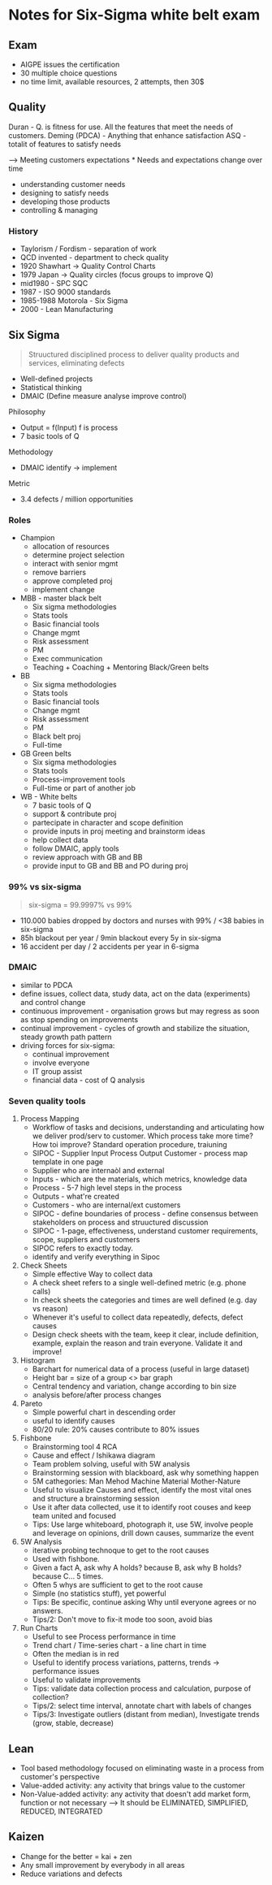 # Notes for Six-Sigma white belt exam

## Exam

* AIGPE issues the certification
* 30 multiple choice questions
* no time limit, available resources, 2 attempts, then 30$

## Quality

Duran - Q. is fitness for use. All the features that meet the needs of customers.
Deming (PDCA) - Anything that enhance satisfaction
ASQ - totalit of features to satisfy needs

--> Meeting customers expectations * Needs and expectations change over time
* understanding customer needs
* designing to satisfy needs
* developing those products
* controlling & managing

### History

* Taylorism / Fordism - separation of work
* QCD invented - department to check quality
* 1920 Shawhart -> Quality Control Charts
* 1979 Japan -> Quality circles (focus groups to improve Q)
* mid1980 - SPC SQC
* 1987 - ISO 9000 standards
* 1985-1988 Motorola - Six Sigma
* 2000 - Lean Manufacturing

## Six Sigma

> Struuctured disciplined process to deliver quality products and services, eliminating defects

* Well-defined projects
* Statistical thinking
* DMAIC (Define measure analyse improve control)

Philosophy
* Output = f(Input) f is process
* 7 basic tools of Q

Methodology
* DMAIC identify -> implement

Metric
* 3.4 defects / million opportunities

### Roles

* Champion
   * allocation of resources
   * determine project selection
   * interact with senior mgmt
   * remove barriers
   * approve completed proj
   * implement change
 * MBB - master black belt
   * Six sigma methodologies
   * Stats tools
   * Basic financial tools
   * Change mgmt
   * Risk assessment
   * PM
   * Exec communication
   * Teaching + Coaching + Mentoring Black/Green belts
 * BB
   * Six sigma methodologies
   * Stats tools
   * Basic financial tools
   * Change mgmt
   * Risk assessment
   * PM
   * Black belt proj
   * Full-time
 * GB Green belts
   * Six sigma methodologies
   * Stats tools
   * Process-improvement tools
   * Full-time or part of another job
 * WB - White belts
   * 7 basic tools of Q
   * support & contribute proj
   * partecipate in character and scope definition
   * provide inputs in proj meeting and brainstorm ideas
   * help collect data
   * follow DMAIC, apply tools
   * review approach with GB and BB
   * provide input to GB and BB and PO during proj

### 99% vs six-sigma

> six-sigma = 99.9997% vs 99%

* 110.000 babies dropped by doctors and nurses with 99% / <38 babies in six-sigma
* 85h blackout per year / 9min blackout every 5y in six-sigma
* 16 accident per day / 2 accidents per year in 6-sigma

### DMAIC

* similar to PDCA
* define issues, collect data, study data, act on the data (experiments) and control change
* continuous improvement - organisation grows but may regress as soon as stop spending on improvements
* continual improvement - cycles of growth and stabilize the situation, steady growth path pattern
* driving forces for six-sigma:
  *  continual improvement
  *  involve everyone
  *  IT group assist
  *  financial data - cost of Q analysis

### Seven quality tools

1. Process Mapping
   * Workflow of tasks and decisions, understanding and articulating how we deliver prod/serv to customer. Which process take more time? How toi improve? Standard operation procedure, traiuning
   * SIPOC - Supplier Input Process Output Customer - process map template in one page
   * Supplier who are internaòl and external
   * Inputs - which are the materials, which metrics, knowledge data
   * Process - 5-7 high level steps in the process
   * Outputs - what're created
   * Customers - who are internal/ext customers
   * SIPOC - define boundaries of process - define consensus between stakeholders on process and struuctured discussion
   * SIPOC - 1-page, effectiveness, understand customer requirements, scope, suppliers and customers
   * SIPOC refers to exactly today.
   * identify and verify everything in Sipoc
2. Check Sheets
   * Simple effective Way to collect data
   * A check sheet refers to a single well-defined metric (e.g. phone calls)
   * In check sheets the categories and times are well defined (e.g. day vs reason)
   * Whenever it's useful to collect data repeatedly, defects, defect causes
   * Design check sheets with the team, keep it clear, include definition, example, explain the reason and train everyone. Validate it and improve! 
3. Histogram
   * Barchart for numerical data of a process (useful in large dataset)
   * Height bar = size of a group <> bar graph
   * Central tendency and variation, change according to bin size
   * analysis before/after process changes
4. Pareto
   * Simple powerful chart in descending order
   * useful to identify causes
   * 80/20 rule: 20% causes contribute to 80% issues
5. Fishbone
   * Brainstorming tool 4 RCA
   * Cause and effect / Ishikawa diagram
   * Team problem solving, useful with 5W analysis
   * Brainstorming session with blackboard, ask why something happen
   * 5M cathegories: Man Mehod Machine Material Mother-Nature
   * Useful to visualize Causes and effect, identify the most vital ones and structure a brainstorming session
   * Use it after data collected, use it to identify root couses and keep team united and focused
   * Tips: Use large whiteboard, photograph it, use 5W, involve people and leverage on opinions, drill down causes, summarize the event
6. 5W Analysis
   * iterative probing technoque to get to the root causes
   * Used with fishbone.
   * Given a fact A, ask why A holds? because B, ask why B holds? because C... 5 times.
   * Often 5 whys are sufficient to get to the root cause
   * Simple (no statistics stuff), yet powerful
   * Tips: Be specific, continue asking Why until everyone agrees or no answers.
   * Tips/2: Don't move to fix-it mode too soon, avoid bias
8. Run Charts
   * Useful to see Process performance in time
   * Trend chart / Time-series chart - a line chart in time
   * Often the median is in red
   * Useful to identify process variations, patterns, trends -> performance issues
   * Useful to validate improvements
   * Tips: validate data collection process and calculation, purpose of collection?
   * Tips/2: select time interval, annotate chart with labels of changes
   * Tips/3: Investigate outliers (distant from median), Investigate trends (grow, stable, decrease)

## Lean

* Tool based methodology focused on eliminating waste in a process from customer's perspective
* Value-added activity: any activity that brings value to the customer
* Non-Value-added activity: any activity that doesn't add market form, function or not necessary --> It should be ELIMINATED, SIMPLIFIED, REDUCED, INTEGRATED

## Kaizen

* Change for the better = kai + zen
* Any small improvement by everybody in all areas
* Reduce variations and defects
